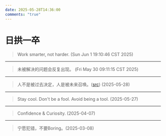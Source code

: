 ```yaml
---
date: 2025-05-28T14:36:00
comments: "true"
---
```


# 日拱一卒

> Work smarter, not harder. (Sun Jun  1 19:10:46 CST 2025)

---

> 未被解决的问题会反复出现。 (Fri May 30 09:11:15 CST 2025)

---

> 人不是被过去决定，人是被未来召唤。([src](https://www.bilibili.com/video/BV183411U78u/)) (2025-05-28) 

---

> Stay cool. Don't be a fool. Avoid being a tool. (2025-05-27)

---

> Confidence & Curiosity. (2025-04-07)

---

> 宁愿犯错，不要Boring。(2025-03-08)









